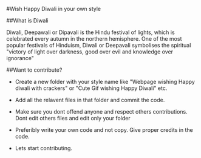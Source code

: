 #Wish Happy Diwali in your own style

##What is Diwali

Diwali, Deepawali or Dipavali is the Hindu festival of lights, which is celebrated every autumn in the northern hemisphere. One of the most popular festivals of Hinduism, Diwali or Deepavali symbolises the spiritual "victory of light over darkness, good over evil and knowledge over ignorance"

##Want to contribute?

- Create a new folder with your style name like "Webpage wishing Happy diwali with crackers" or "Cute Gif wishing Happy Diwali" etc.

- Add all the relavent files in that folder and commit the code.

- Make sure you dont offend anyone and respect others contributions. Dont edit others files and edit only your folder

- Preferibly write your own code and not copy. Give proper credits in the code.

- Lets start contributing. 